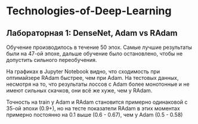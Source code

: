 # Technologies-of-Deep-Learning

## Лабораторная 1: DenseNet, Adam vs RAdam

Обучение производилось в течение 50 эпох.
Самые лучшие результаты были на 47-ой эпохе, дальше обучение было остановлено, чтобы не допустить сильного переобучения.

На графиках в Jupyter Notebook видно, что сходимость при оптимайзере RAdam быстрее, чем при Adam. На тестовых данных, несмотря на то, что результаты лоссов с Adam более монотонные и не имеют сильных скачков, они всё же хуже, чем у RAdam.

Точность на train у Adam и RAdam становится примерно одинаковой с 35-ой эпохи (0.9+), но на тесте показатели RAdam в этих моментах примерно постоянно на 0.1 выше (0.6 - 0.67), чем у Adam (0.5 - 0.58)

